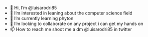 - 👋 Hi, I’m @luisarodri85
- 👀 I’m interested in leaning about the computer science field
- 🌱 I’m currently learning phyton
- 💞️ I’m looking to collaborate on any project i can get my hands on
- 📫 How to reach me shoot me a dm @luisarodri85 in twitter

<!---
luisarodri85/luisarodri85 is a ✨ special ✨ repository because its `README.md` (this file) appears on your GitHub profile.
You can click the Preview link to take a look at your changes.
--->
